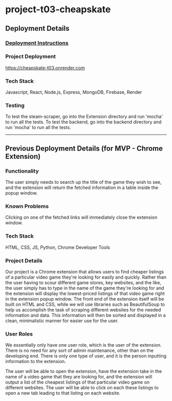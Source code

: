 # project-t03-cheapskate

## Deployment Details

### [Deployment Instructions](./team/DEPLOYMENT.md)

### Project Deployment
https://cheapskate-t03.onrender.com

### Tech Stack
Javascript, React, Node.js, Express, MongoDB, Firebase, Render

### Testing
To test the steam-scraper, go into the Extension directory and run 'mocha' to run all the tests.
To test the backend, go into the backend directory and run 'mocha' to run all the tests.

---

## Previous Deployment Details (for MVP - Chrome Extension)

### Functionality
The user simply needs to search up the title of the game they wish to see, and the extension will return the fetched information in a table inside the popup window.

### Known Problems
Clicking on one of the fetched links will immediately close the extension window.

### Tech Stack
HTML, CSS, JS, Python, Chrome Developer Tools

### Project Details
Our project is a Chrome extension that allows users to find cheaper listings of a particular video game they're looking for easily and quickly. Rather than the user having to scour different game stores, key websites, and the like, the user simply has to type in the name of the game they're looking for and the extension will display the lowest-priced listings of that video game right in the extension popup window. The front end of the extension itself will be built on HTML and CSS, while we will use libraries such as BeautifulSoup to help us accomplish the task of scraping different websites for the needed information and data. This information will then be sorted and displayed in a clean, minimalistic manner for easier use for the user.

### User Roles
We essentially only have one user role, which is the user of the extension. There is no need for any sort of admin maintenance, other than on the developing end. There is only one type of user, and it is the person inputting information to the extension.

The user will be able to open the extension, have the extension take in the name of a video game that they are looking for, and the extension will output a list of the cheapest listings of that particular video game on different websites. The user will be able to click on each these listings to open a new tab leading to that listing on each website.
